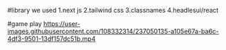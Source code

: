 #library we used
1.next js
2.tailwind css
3.classnames
4.headlesui/react

#game play
https://user-images.githubusercontent.com/108332314/237050135-a105e67a-ba6c-4df3-9501-13df157dc51b.mp4

